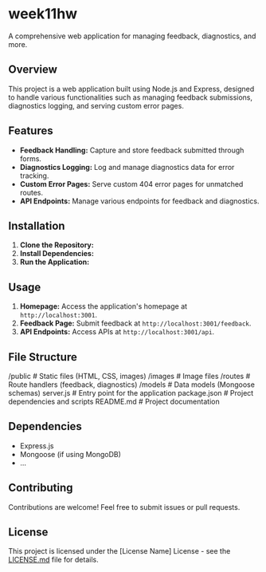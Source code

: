 # week11hw

A comprehensive web application for managing feedback, diagnostics, and more.

## Overview

This project is a web application built using Node.js and Express, designed to handle various functionalities such as managing feedback submissions, diagnostics logging, and serving custom error pages.

## Features

- **Feedback Handling:** Capture and store feedback submitted through forms.
- **Diagnostics Logging:** Log and manage diagnostics data for error tracking.
- **Custom Error Pages:** Serve custom 404 error pages for unmatched routes.
- **API Endpoints:** Manage various endpoints for feedback and diagnostics.

## Installation

1. **Clone the Repository:**
2. **Install Dependencies:**
3. **Run the Application:**


## Usage

1. **Homepage:** Access the application's homepage at `http://localhost:3001`.
2. **Feedback Page:** Submit feedback at `http://localhost:3001/feedback`.
3. **API Endpoints:** Access APIs at `http://localhost:3001/api`.

## File Structure

/public # Static files (HTML, CSS, images)
/images # Image files
/routes # Route handlers (feedback, diagnostics)
/models # Data models (Mongoose schemas)
server.js # Entry point for the application
package.json # Project dependencies and scripts
README.md # Project documentation


## Dependencies

- Express.js
- Mongoose (if using MongoDB)
- ...

## Contributing

Contributions are welcome! Feel free to submit issues or pull requests.

## License

This project is licensed under the [License Name] License - see the [LICENSE.md](LICENSE.md) file for details.
